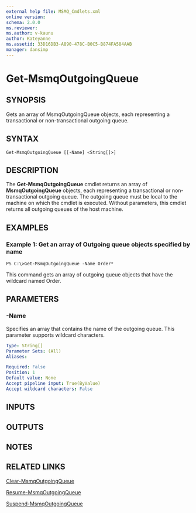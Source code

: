 ```yaml
---
external help file: MSMQ_Cmdlets.xml
online version: 
schema: 2.0.0
ms.reviewer:
ms.author: v-kaunu
author: Kateyanne
ms.assetid: 33D16DB3-A890-478C-B0C5-B874FA584AAB
manager: dansimp
---
```


# Get-MsmqOutgoingQueue

## SYNOPSIS
Gets an array of MsmqOutgoingQueue objects, each representing a transactional or non-transactional outgoing queue.

## SYNTAX

```
Get-MsmqOutgoingQueue [[-Name] <String[]>]
```

## DESCRIPTION
The **Get-MsmqOutgoingQueue** cmdlet returns an array of **MsmqOutgoingQueue** objects, each representing a transactional or non-transactional outgoing queue.
The outgoing queue must be local to the machine on which the cmdlet is executed.
Without parameters, this cmdlet returns all outgoing queues of the host machine.

## EXAMPLES

### Example 1: Get an array of Outgoing queue objects specified by name
```
PS C:\>Get-MsmqOutgoingQueue -Name Order*
```

This command gets an array of outgoing queue objects that have the wildcard named Order.

## PARAMETERS

### -Name
Specifies an array that contains the name of the outgoing queue.
This parameter supports wildcard characters.

```yaml
Type: String[]
Parameter Sets: (All)
Aliases: 

Required: False
Position: 1
Default value: None
Accept pipeline input: True(ByValue)
Accept wildcard characters: False
```

## INPUTS

## OUTPUTS

## NOTES

## RELATED LINKS

[Clear-MsmqOutgoingQueue](./Clear-MsmqOutgoingQueue.md)

[Resume-MsmqOutgoingQueue](./Resume-MsmqOutgoingQueue.md)

[Suspend-MsmqOutgoingQueue](./Suspend-MsmqOutgoingQueue.md)

